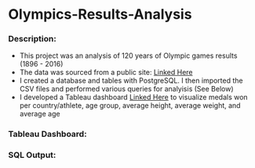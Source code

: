 # Olympics-Results-Analysis
### Description:
* This project was an analysis of 120 years of Olympic games results (1896 - 2016)
* The data was sourced from a public site: [Linked Here](https://www.kaggle.com/datasets/heesoo37/120-years-of-olympic-history-athletes-and-results)
* I created a database and tables with PostgreSQL. I then imported the CSV files and performed various queries for analyisis (See Below)
* I developed a Tableau dashboard [Linked Here](https://public.tableau.com/views/OlympicGames120Years/Dashboard1?:language=en-US&:display_count=n&:origin=viz_share_link) to visualize medals won per country/athlete, age group, average height, average weight, and average age

### Tableau Dashboard:





### SQL Output:

